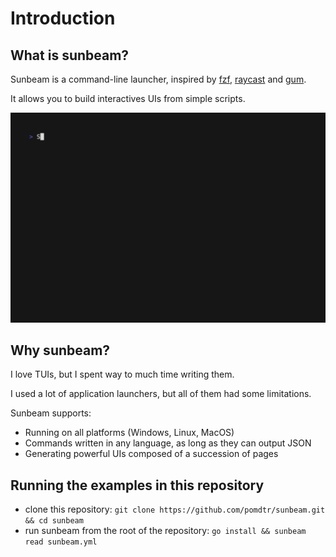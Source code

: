 # Introduction

## What is sunbeam?

Sunbeam is a command-line launcher, inspired by [fzf](https://github.com/junegunn/fzf), [raycast](https://raycast.com) and [gum](https://github.com/charmbracelet/gum).

It allows you to build interactives UIs from simple scripts.

![demo gif](./docs/examples/demo/demo.gif)

## Why sunbeam?

I love TUIs, but I spent way to much time writing them.

I used a lot of application launchers, but all of them had some limitations.

Sunbeam supports:

- Running on all platforms (Windows, Linux, MacOS)
- Commands written in any language, as long as they can output JSON
- Generating powerful UIs composed of a succession of pages

## Running the examples in this repository

- clone this repository: `git clone https://github.com/pomdtr/sunbeam.git && cd sunbeam`
- run sunbeam from the root of the repository: `go install && sunbeam read sunbeam.yml`
